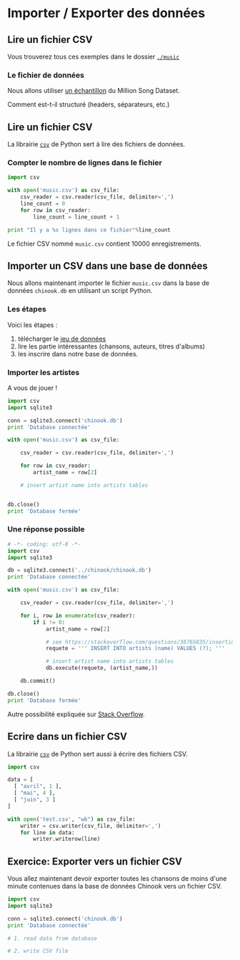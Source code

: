 # Importer / Exporter des données

## Lire un fichier CSV

Vous trouverez tous ces exemples dans le dossier [`./music`](https://github.com/clemsos/db-debutants/tree/master/music)

### Le fichier de données

Nous allons utiliser [un échantillon](https://think.cs.vt.edu/corgis/csv/music/music.html) du Million Song Dataset.

Comment est-t-il structuré (headers, séparateurs, etc.)

## Lire un fichier CSV

La librairie [`csv`](https://docs.python.org/fr/3/library/csv.html) de Python sert à lire des fichiers de données.

### Compter le nombre de lignes dans le fichier

```python
import csv

with open('music.csv') as csv_file:
    csv_reader = csv.reader(csv_file, delimiter=',')
    line_count = 0
    for row in csv_reader:
        line_count = line_count + 1

print "Il y a %s lignes dans ce fichier"%line_count
```

Le fichier CSV nommé `music.csv` contient 10000 enregistrements.

## Importer un CSV dans une base de données

Nous allons maintenant importer le fichier `music.csv` dans la base de données `chinook.db` en utilisant un script Python.

### Les étapes

Voici les étapes :

1. télécharger le [jeu de données](https://think.cs.vt.edu/corgis/csv/music/music.html)
2. lire les partie intéressantes (chansons, auteurs, titres d'albums)
3. les inscrire dans notre base de données.

### Importer les artistes

A vous de jouer !

```python
import csv
import sqlite3

conn = sqlite3.connect('chinook.db')
print 'Database connectée'

with open('music.csv') as csv_file:

    csv_reader = csv.reader(csv_file, delimiter=',')

    for row in csv_reader:
        artist_name = row[2]

    # insert artist name into artists tables


db.close()
print 'Database fermée'
```

### Une réponse possible

```python
# -*- coding: utf-8 -*-
import csv
import sqlite3

db = sqlite3.connect('../chinook/chinook.db')
print 'Database connectée'

with open('music.csv') as csv_file:

    csv_reader = csv.reader(csv_file, delimiter=',')

    for i, row in enumerate(csv_reader):
        if i != 0:
            artist_name = row[2]

            # see https://stackoverflow.com/questions/36765835/inserting-text-having-single-quote-in-sqlite-database
            requete = ''' INSERT INTO artists (name) VALUES (?); '''

            # insert artist name into artists tables
            db.execute(requete, (artist_name,))

    db.commit()

db.close()
print 'Database fermée'
```

Autre possibilité expliquée sur [Stack Overflow](https://stackoverflow.com/questions/2887878/importing-a-csv-file-into-a-sqlite3-database-table-using-python).


## Ecrire dans un fichier CSV


La librairie [`csv`](https://docs.python.org/fr/3/library/csv.html) de Python sert aussi à écrire des fichiers CSV.


```python
import csv

data = [
  [ "avril", 1 ],
  [ "mai", 4 ],
  [ "juin", 3 ]
]

with open('test.csv', "wb") as csv_file:
    writer = csv.writer(csv_file, delimiter=',')
    for line in data:
        writer.writerow(line)
```

## Exercice: Exporter vers un fichier CSV

Vous allez maintenant devoir exporter toutes les chansons de moins d'une minute contenues dans la base de données Chinook vers un fichier CSV.


```python
import csv
import sqlite3

conn = sqlite3.connect('chinook.db')
print 'Database connectée'

# 1. read data from database

# 2. write CSV file

```
